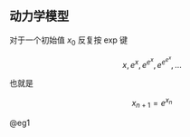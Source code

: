 ## 动力学模型

对于一个初始值 $`x_0`$ 反复按 exp 键

```math
x, e^x, e^{e^x}, e^{e^{e^x}}, \ldots
```

也就是

```math
x_{n+1} = e^{x_n}
```

@eg1

